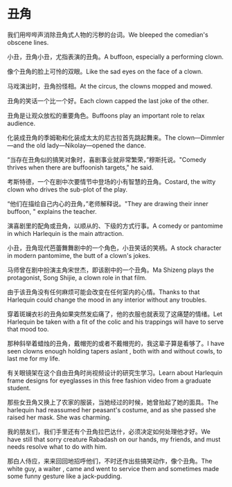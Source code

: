 # 丑角

<p><span class="chinese">我们用哔哔声消除丑角式人物的污秽的台词。</span><span class="english">We bleeped the comedian's obscene lines.</span></p>

<p><span class="chinese">小丑，丑角小丑，尤指表演的丑角。</span><span class="english">A buffoon, especially a performing clown.</span></p>

<p><span class="chinese">像个丑角的脸上可怜的双眼。</span><span class="english">Like the sad eyes on the face of a clown.</span></p>

<p><span class="chinese">马戏演出时，丑角扮怪相。</span><span class="english">At the circus, the clowns mopped and mowed.</span></p>

<p><span class="chinese">丑角的笑话一个比一个好。</span><span class="english">Each clown capped the last joke of the other.</span></p>

<p><span class="chinese">丑角是让观众放松的重要角色。</span><span class="english">Buffoons play an important role to relax audience.</span></p>

<p><span class="chinese">化装成丑角的季姆勒和化装成太太的尼古拉首先跳起舞来。</span><span class="english">The clown—Dimmler—and the old lady—Nikolay—opened the dance.</span></p>

<p><span class="chinese">“当存在丑角似的搞笑对象时，喜剧事业就非常繁荣，”穆斯托说。</span><span class="english">"Comedy thrives when there are buffoonish targets," he said.</span></p>

<p><span class="chinese">考斯特德，一个在剧中次要情节中登场的小有智慧的丑角。</span><span class="english">Costard, the witty clown who drives the sub-plot of the play.</span></p>

<p><span class="chinese">“他们在描绘自己内心的丑角，”老师解释说。</span><span class="english">"They are drawing their inner buffoon, " explains the teacher.</span></p>

<p><span class="chinese">演喜剧里的配角或丑角，以顺从的、下级的方式行事。</span><span class="english">A comedy or pantomime in which Harlequin is the main attraction.</span></p>

<p><span class="chinese">小丑，丑角现代芭蕾舞舞剧中的一个角色，小丑笑话的笑柄。</span><span class="english">A stock character in modern pantomime, the butt of a clown's jokes.</span></p>

<p><span class="chinese">马师曾在剧中扮演主角宋世杰，即该剧中的一个丑角。</span><span class="english">Ma Shizeng plays the protagonist, Song Shijie, a clown role in that film.</span></p>

<p><span class="chinese">由于该丑角没有任何麻烦可能会改变在任何室内的心情。</span><span class="english">Thanks to that Harlequin could change the mood in any interior without any troubles.</span></p>

<p><span class="chinese">穿着斑斓衣衫的丑角如果突然发疝痛了，他的衣服也就表现了这痛楚的情绪。</span><span class="english">Let Harlequin be taken with a fit of the colic and his trappings will have to serve that mood too.</span></p>

<p><span class="chinese">那种斜举着蜡烛的丑角，戴帽兜的或者不戴帽兜的，我这辈子算是看够了。</span><span class="english">I have seen clowns enough holding tapers aslant , both with and without cowls, to last me for my life.</span></p>

<p><span class="chinese">有关眼镜架在这个自由丑角时尚视频设计的研究生学习。</span><span class="english">Learn about Harlequin frame designs for eyeglasses in this free fashion video from a graduate student.</span></p>

<p><span class="chinese">那些女丑角又换上了农家的服装，当她经过的时候，她曾抬起了她的面具。</span><span class="english">The harlequin had reassumed her peasant's costume, and as she passed she raised her mask. She was charming.</span></p>

<p><span class="chinese">我的朋友们，我们手里还有个丑角拉巴达什，必须决定如何处理他才好。</span><span class="english">We have still that sorry creature Rabadash on our hands, my friends, and must needs resolve what to do with him.</span></p>

<p><span class="chinese">那白人侍应，来来回回地招呼他们，不时还作出些搞笑动作，像个丑角。</span><span class="english">The white guy, a waiter , came and went to service them and sometimes made some funny gesture like a jack-pudding.</span></p>

